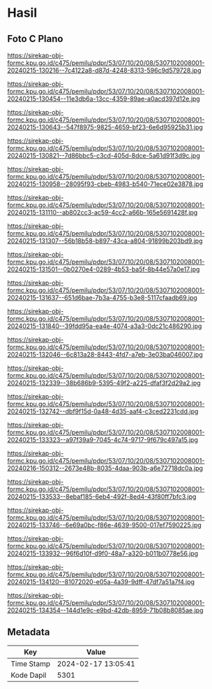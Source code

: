 # Hasil

## Foto C Plano

https://sirekap-obj-formc.kpu.go.id/c475/pemilu/pdpr/53/07/10/20/08/5307102008001-20240215-130216--7c4122a8-d87d-4248-8313-596c9d579728.jpg

https://sirekap-obj-formc.kpu.go.id/c475/pemilu/pdpr/53/07/10/20/08/5307102008001-20240215-130454--11e3db6a-13cc-4359-89ae-a0acd397d12e.jpg

https://sirekap-obj-formc.kpu.go.id/c475/pemilu/pdpr/53/07/10/20/08/5307102008001-20240215-130643--547f8975-9825-4659-bf23-6e6d95925b31.jpg

https://sirekap-obj-formc.kpu.go.id/c475/pemilu/pdpr/53/07/10/20/08/5307102008001-20240215-130821--7d86bbc5-c3cd-405d-8dce-5a61d91f3d9c.jpg

https://sirekap-obj-formc.kpu.go.id/c475/pemilu/pdpr/53/07/10/20/08/5307102008001-20240215-130958--28095f93-cbeb-4983-b540-71ece02e3878.jpg

https://sirekap-obj-formc.kpu.go.id/c475/pemilu/pdpr/53/07/10/20/08/5307102008001-20240215-131110--ab802cc3-ac59-4cc2-a66b-165e5691428f.jpg

https://sirekap-obj-formc.kpu.go.id/c475/pemilu/pdpr/53/07/10/20/08/5307102008001-20240215-131307--56b18b58-b897-43ca-a804-91899b203bd9.jpg

https://sirekap-obj-formc.kpu.go.id/c475/pemilu/pdpr/53/07/10/20/08/5307102008001-20240215-131501--0b0270e4-0289-4b53-ba5f-8b44e57a0e17.jpg

https://sirekap-obj-formc.kpu.go.id/c475/pemilu/pdpr/53/07/10/20/08/5307102008001-20240215-131637--651d6bae-7b3a-4755-b3e8-5117cfaadb69.jpg

https://sirekap-obj-formc.kpu.go.id/c475/pemilu/pdpr/53/07/10/20/08/5307102008001-20240215-131840--39fdd95a-ea4e-4074-a3a3-0dc21c486290.jpg

https://sirekap-obj-formc.kpu.go.id/c475/pemilu/pdpr/53/07/10/20/08/5307102008001-20240215-132046--6c813a28-8443-4fd7-a7eb-3e03ba046007.jpg

https://sirekap-obj-formc.kpu.go.id/c475/pemilu/pdpr/53/07/10/20/08/5307102008001-20240215-132339--38b686b9-5395-49f2-a225-dfaf3f2d29a2.jpg

https://sirekap-obj-formc.kpu.go.id/c475/pemilu/pdpr/53/07/10/20/08/5307102008001-20240215-132742--dbf9f15d-0a48-4d35-aaf4-c3ced2231cdd.jpg

https://sirekap-obj-formc.kpu.go.id/c475/pemilu/pdpr/53/07/10/20/08/5307102008001-20240215-133323--a97f39a9-7045-4c74-9717-9f679c497a15.jpg

https://sirekap-obj-formc.kpu.go.id/c475/pemilu/pdpr/53/07/10/20/08/5307102008001-20240216-150312--2673e48b-8035-4daa-903b-a6e72718dc0a.jpg

https://sirekap-obj-formc.kpu.go.id/c475/pemilu/pdpr/53/07/10/20/08/5307102008001-20240215-133533--8ebaf185-6eb4-492f-8ed4-43f80ff7bfc3.jpg

https://sirekap-obj-formc.kpu.go.id/c475/pemilu/pdpr/53/07/10/20/08/5307102008001-20240215-133746--6e69a0bc-f86e-4639-9500-017ef7590225.jpg

https://sirekap-obj-formc.kpu.go.id/c475/pemilu/pdpr/53/07/10/20/08/5307102008001-20240215-133932--96f6d10f-d9f0-48a7-a320-b011b0778e56.jpg

https://sirekap-obj-formc.kpu.go.id/c475/pemilu/pdpr/53/07/10/20/08/5307102008001-20240215-134120--81072020-e05a-4a39-9dff-47df7a51a7f4.jpg

https://sirekap-obj-formc.kpu.go.id/c475/pemilu/pdpr/53/07/10/20/08/5307102008001-20240215-134354--144d1e9c-e9bd-42db-8959-71b08b8085ae.jpg


## Metadata

| Key        | Value               |
| ---------- | ------------------- |
| Time Stamp | 2024-02-17 13:05:41 |
| Kode Dapil | 5301                |



